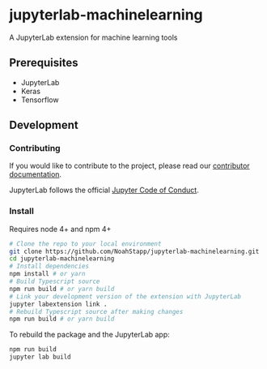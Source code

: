 # jupyterlab-machinelearning

A JupyterLab extension for machine learning tools

## Prerequisites

- JupyterLab
- Keras
- Tensorflow

## Development

### Contributing

If you would like to contribute to the project, please read our [contributor documentation](https://github.com/jupyterlab/jupyterlab/blob/master/CONTRIBUTING.md).

JupyterLab follows the official [Jupyter Code of Conduct](https://github.com/jupyter/governance/blob/master/conduct/code_of_conduct.md).

### Install

Requires node 4+ and npm 4+

```bash
# Clone the repo to your local environment
git clone https://github.com/NoahStapp/jupyterlab-machinelearning.git
cd jupyterlab-machinelearning
# Install dependencies
npm install # or yarn
# Build Typescript source
npm run build # or yarn build
# Link your development version of the extension with JupyterLab
jupyter labextension link .
# Rebuild Typescript source after making changes
npm run build # or yarn build
```
To rebuild the package and the JupyterLab app:

```bash
npm run build
jupyter lab build
```

